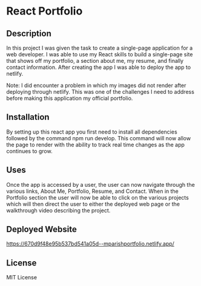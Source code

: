 # React Portfolio

## Description

In this project I was given the task to create a single-page application for a web developer.  I was able to use my React skills to build a single-page site that shows off my portfolio, a section about me, my resume, and finally contact information.  After creating the app I was able to deploy the app to netlify. 

Note:  I did encounter a problem in which my images did not render after deploying through netlify.  This was one of the challenges I need to address before making this application my official portfolio.  

## Installation

By setting up this react app you first need to install all dependencies followed by the command npm run develop. This command will now allow the page to render with the ability to track real time changes as the app continues to grow.  

##  Uses

Once the app is accessed by a user, the user can now navigate through the various links, About Me, Portfolio, Resume, and Contact.  When in the Portfolio section the user will now be able to click on the various projects which will then direct the user to either the deployed web page or the walkthrough video describing the project.  

## Deployed Website

https://670d9f48e95b537bd541a05d--mparishportfolio.netlify.app/

## License

MIT License
